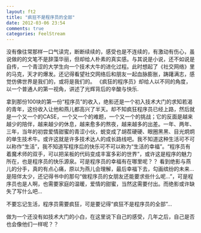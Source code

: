 ```yaml
---
layout: ft2
title: "疯狂不是程序员的全部"
date: 2012-03-06 23:54
comments: true
categories: FeelStream
---
```

   没有像往常那样一口气读完，断断续续的，感受也是不连续的，有激动有伤心，虽说做的的文笔不是辞藻华丽，但却给人朴素的真实感。与其说是小说，还不如说是自传，一个青涩的大学生向一个技术大牛的进化过程。此时想起了《社交网络》里的马克，天才的爆发。还记得看望社交网络后和朋友一起血脉膨胀，踌躇满志，感觉仿佛世界是我们的，或将是我们的。 《疯狂的程序员》却给人以不同的角度，以一个普通人的第一视角，讲述了光辉背后的辛酸与快乐.

拿到那份100块的第一份“程序员”的收入，绝影还是一个初入技术大门的求知若渴的青年，这份收入让他和燕儿都高兴了半天。却不知疯狂程序员已经上路，然后就是一个又一个的CASE，一个又一个的难题，一个又一个的挑战；它的反面是越来越少的陪伴，越来越少的休息，越来愈多的熬夜，越来越多的出差。一年、两年、三年，当年的初尝爱情甜蜜的青涩小伙，蜕变成了胡茬硬硬、眼圈黑黑、目光炯炯的单生技术牛。或许这就是许多技术达人的成长路线吧。我不知道这种生活可不可以称作“生活”，我不知道写程序后的快乐可不可以称为“生活的幸福”。“程序员有着魔术师的双手，可以把呆板的代码变成丰富多彩的世界”，或许这是程序的魅力所在，也是程序员的快乐源泉。可是程序员的幸福有在哪里呢？？  看到绝影与燕儿的分手，真的有点心痛，原以为燕儿会理解，最后幸福下去，勾画缤纷的未来...  是陪伴太少，还记得书中的那句“做程序员的女朋友还能要求些什么呢...”，可是程序员也是人啊，也需要家庭的温暖，爱情的甜蜜，当然这需要付出。而绝影或许缺失了写什么吧...

 不要忘记生活，程序员需要疯狂，可是要记得“疯狂不是程序员的全部”...


做为一个还没有如技术大门的小白，在这里说下自己的感受，几年之后，自己是否也会像他们一样呢？？ 





